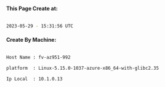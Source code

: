
   
#### This Page Create at:

```bash

2023-05-29 - 15:31:56 UTC

```

#### Create By Machine:

```bash

Host Name : fv-az951-992

platform  : Linux-5.15.0-1037-azure-x86_64-with-glibc2.35

Ip Local  : 10.1.0.13

```

